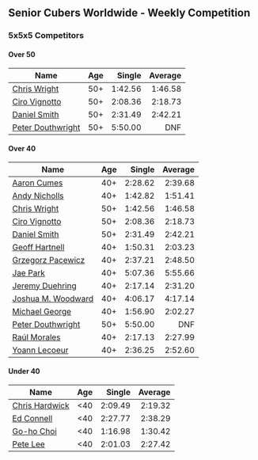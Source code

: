 ## Senior Cubers Worldwide - Weekly Competition
### 5x5x5 Competitors

#### Over 50

| Name | Age | Single | Average |
| -- | :--: | --: | --: |
| [Chris Wright](../persons/chris_wright.md) | 50+ | 1:42.56 | 1:46.58 |
| [Ciro Vignotto](../persons/ciro_vignotto.md) | 50+ | 2:08.36 | 2:18.73 |
| [Daniel Smith](../persons/daniel_smith.md) | 50+ | 2:31.49 | 2:42.21 |
| [Peter Douthwright](../persons/peter_douthwright.md) | 50+ | 5:50.00 | DNF |

#### Over 40

| Name | Age | Single | Average |
| -- | :--: | --: | --: |
| [Aaron Cumes](../persons/aaron_cumes.md) | 40+ | 2:28.62 | 2:39.68 |
| [Andy Nicholls](../persons/andy_nicholls.md) | 40+ | 1:42.82 | 1:51.41 |
| [Chris Wright](../persons/chris_wright.md) | 50+ | 1:42.56 | 1:46.58 |
| [Ciro Vignotto](../persons/ciro_vignotto.md) | 50+ | 2:08.36 | 2:18.73 |
| [Daniel Smith](../persons/daniel_smith.md) | 50+ | 2:31.49 | 2:42.21 |
| [Geoff Hartnell](../persons/geoff_hartnell.md) | 40+ | 1:50.31 | 2:03.23 |
| [Grzegorz Pacewicz](../persons/grzegorz_pacewicz.md) | 40+ | 2:37.21 | 2:48.50 |
| [Jae Park](../persons/jae_park.md) | 40+ | 5:07.36 | 5:55.66 |
| [Jeremy Duehring](../persons/jeremy_duehring.md) | 40+ | 2:17.14 | 2:31.20 |
| [Joshua M. Woodward](../persons/joshua_m._woodward.md) | 40+ | 4:06.17 | 4:17.14 |
| [Michael George](../persons/michael_george.md) | 40+ | 1:56.90 | 2:02.27 |
| [Peter Douthwright](../persons/peter_douthwright.md) | 50+ | 5:50.00 | DNF |
| [Raúl Morales](../persons/raul_morales.md) | 40+ | 2:17.13 | 2:27.99 |
| [Yoann Lecoeur](../persons/yoann_lecoeur.md) | 40+ | 2:36.25 | 2:52.60 |

#### Under 40

| Name | Age | Single | Average |
| -- | :--: | --: | --: |
| [Chris Hardwick](../persons/chris_hardwick.md) | <40 | 2:09.49 | 2:19.32 |
| [Ed Connell](../persons/ed_connell.md) | <40 | 2:27.77 | 2:38.29 |
| [Go-ho Choi](../persons/go-ho_choi.md) | <40 | 1:16.98 | 1:30.42 |
| [Pete Lee](../persons/pete_lee.md) | <40 | 2:01.03 | 2:27.42 |


<!-- Global site tag (gtag.js) - Google Analytics -->
<script async src="https://www.googletagmanager.com/gtag/js?id=UA-86348435-3"></script>
<script>window.dataLayer = window.dataLayer || []; function gtag() {dataLayer.push(arguments);} gtag('js', new Date()); gtag('config', 'UA-86348435-3');</script>
